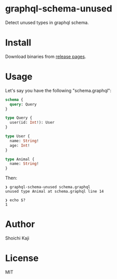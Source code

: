 # graphql-schema-unused

Detect unused types in graphql schema.

# Install

Download binaries from [release pages](https://github.com/skaji/graphql-schema-unused/releases/latest).

# Usage

Let's say you have the following "schema.graphql":

```graphql
schema {
  query: Query
}

type Query {
  user(id: Int!): User
}

type User {
  name: String!
  age: Int!
}

type Animal {
  name: String!
}
```

Then:

```shell
❯ graphql-schema-unused schema.graphql
unused type Animal at schema.graphql line 14

❯ echo $?
1
```

# Author

Shoichi Kaji

# License

MIT
